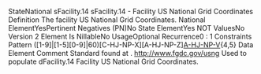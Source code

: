 

StateNational
sFacility.14
sFacility.14 - Facility US National Grid Coordinates
Definition
The facility US National Grid Coordinates.
National ElementYesPertinent Negatives (PN)No
State ElementYes
NOT ValuesNo
Version 2 Element
Is NillableNo
UsageOptional
Recurrence0 : 1
Constraints
Pattern
([1-9]|[1-5][0-9]|60)[C-HJ-NP-X][A-HJ-NP-Z][A-HJ-NP-V]([0-9][0-9]){4,5}
Data Element Comment
Standard found at . http://www.fgdc.gov/usng
Used to populate dFacility.14 Facility US National Grid Coordinates.